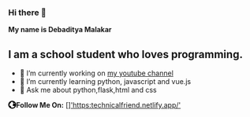 ### Hi there 👋


**My name is Debaditya Malakar**
## I am a school student who loves programming.

- 🔭 I’m currently working on [my youtube channel](https://www.youtube.com/channel/UC-4ARHLauiuXKWnWPjWZHuQ?view_as=subscriber)
- 🌱 I’m currently learning python, javascript and vue.js
- 💬 Ask me about python,flask,html and css

**Follow Me On:**
[<img align="left" alt="website" src="https://raw.githubusercontent.com/iconic/open-iconic/master/svg/globe.svg">]['https:technicalfriend.netlify.app/'](https://technicalfriend.netlify.app/)

